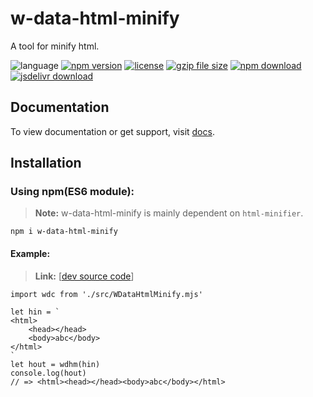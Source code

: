# w-data-html-minify
A tool for minify html.

![language](https://img.shields.io/badge/language-JavaScript-orange.svg) 
[![npm version](http://img.shields.io/npm/v/w-data-html-minify.svg?style=flat)](https://npmjs.org/package/w-data-html-minify) 
[![license](https://img.shields.io/npm/l/w-data-html-minify.svg?style=flat)](https://npmjs.org/package/w-data-html-minify) 
[![gzip file size](http://img.badgesize.io/yuda-lyu/w-data-html-minify/master/dist/w-data-html-minify.umd.js.svg?compression=gzip)](https://github.com/yuda-lyu/w-data-html-minify)
[![npm download](https://img.shields.io/npm/dt/w-data-html-minify.svg)](https://npmjs.org/package/w-data-html-minify) 
[![jsdelivr download](https://img.shields.io/jsdelivr/npm/hm/w-data-html-minify.svg)](https://www.jsdelivr.com/package/npm/w-data-html-minify)

## Documentation
To view documentation or get support, visit [docs](https://yuda-lyu.github.io/w-data-html-minify/global.html).

## Installation
### Using npm(ES6 module):
> **Note:** w-data-html-minify is mainly dependent on `html-minifier`.
```alias
npm i w-data-html-minify
```

#### Example:
> **Link:** [[dev source code](https://github.com/yuda-lyu/w-data-html-minify/blob/master/g.test.minify.mjs)]
```alias
import wdc from './src/WDataHtmlMinify.mjs'

let hin = `
<html>
    <head></head>
    <body>abc</body>
</html>
`
let hout = wdhm(hin)
console.log(hout)
// => <html><head></head><body>abc</body></html>

```
